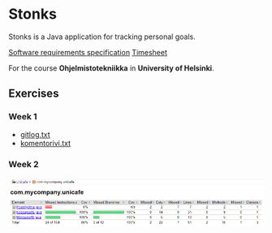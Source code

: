 # Stonks

Stonks is a Java application for tracking personal goals.

[Software requirements specification](https://github.com/Eelinki/ot-harjoitustyo/blob/master/docs/software_requirements_specification.md)
[Timesheet](https://github.com/Eelinki/ot-harjoitustyo/blob/master/docs/timesheet.md)

For the course **Ohjelmistotekniikka** in **University of Helsinki**.

## Exercises

### Week 1

* [gitlog.txt](https://github.com/Eelinki/ot-harjoitustyo/blob/master/laskarit/viikko1/gitlog.txt)
* [komentorivi.txt](https://github.com/Eelinki/ot-harjoitustyo/blob/master/laskarit/viikko1/komentorivi.txt)

### Week 2

![testikattavuus](laskarit/viikko2/testikattavuus.png)